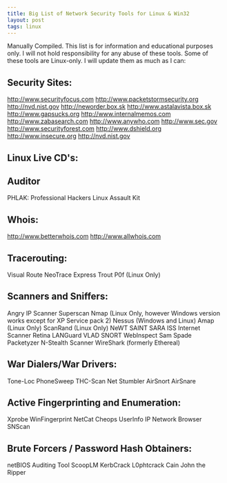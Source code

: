 ```yaml
---
title: Big List of Network Security Tools for Linux & Win32
layout: post
tags: linux
---
```


Manually Compiled. This list is for information and educational purposes only. I will not hold responsibility for any abuse of these tools. Some of these tools are Linux-only. I will update them as much as I can:

## Security Sites:


http://www.securityfocus.com
http://www.packetstormsecurity.org
http://nvd.nist.gov
http://neworder.box.sk
http://www.astalavista.box.sk
http://www.gapsucks.org
http://www.internalmemos.com
http://www.zabasearch.com
http://www.anywho.com
http://www.sec.gov
http://www.securityforest.com
http://www.dshield.org
http://www.insecure.org
http://nvd.nist.gov

## Linux Live CD's:


## Auditor
PHLAK: Professional Hackers Linux Assault Kit


## Whois:


http://www.betterwhois.com
http://www.allwhois.com


## Tracerouting:


Visual Route
NeoTrace Express
Trout
P0f (Linux Only)

## Scanners and Sniffers:


Angry IP Scanner
Superscan
Nmap (Linux Only, however Windows version works except for XP Service pack 2)
Nessus (Windows and Linux)
Amap (Linux Only)
ScanRand (Linux Only)
NeWT
SAINT
SARA
ISS Internet Scanner
Retina
LANGuard
VLAD
SNORT
WebInspect
Sam Spade
Packetyzer
N-Stealth Scanner
WireShark (formerly Ethereal)


## War Dialers/War Drivers:


Tone-Loc
PhoneSweep
THC-Scan
Net Stumbler
AirSnort
AirSnare

## Active Fingerprinting and Enumeration:


Xprobe
WinFingerprint
NetCat
Cheops
UserInfo
IP Network Browser
SNScan

## Brute Forcers / Password Hash Obtainers:


netBIOS Auditing Tool
ScoopLM
KerbCrack
L0phtcrack
Cain
John the Ripper
